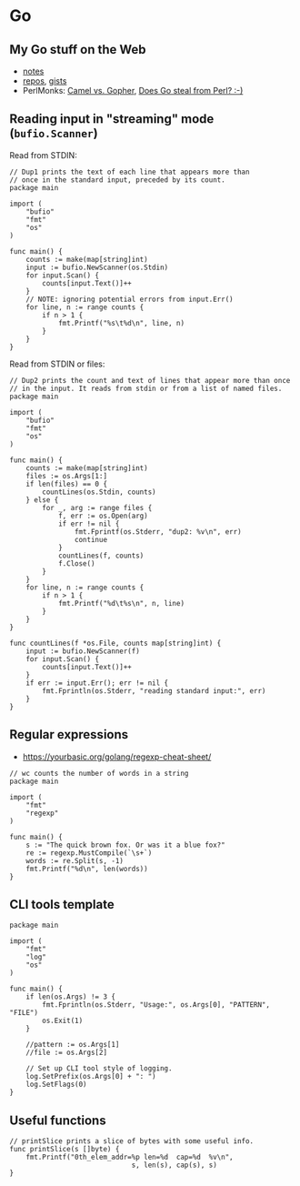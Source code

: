 # Go

## My Go stuff on the Web

*  [notes](https://jreisinger.github.io/notes/tags/go/)
*  [repos](https://github.com/jreisinger?utf8=%E2%9C%93&tab=repositories&q=&type=&language=go), [gists](https://gist.github.com/search?utf8=%E2%9C%93&q=user%3Ajreisinger+language%3Ago)
*  PerlMonks: [Camel vs. Gopher](https://perlmonks.org/?node_id=1226977), [Does Go steal from Perl? :-)](https://perlmonks.org/?node_id=1219775)

## Reading input in "streaming" mode (`bufio.Scanner`)

Read from STDIN:

```
// Dup1 prints the text of each line that appears more than
// once in the standard input, preceded by its count.
package main

import (
    "bufio"
    "fmt"
    "os"
)

func main() {
    counts := make(map[string]int)
    input := bufio.NewScanner(os.Stdin)
    for input.Scan() {
        counts[input.Text()]++
    }
    // NOTE: ignoring potential errors from input.Err()
    for line, n := range counts {
        if n > 1 {
            fmt.Printf("%s\t%d\n", line, n)
        }
    }
}
```

Read from STDIN or files:

```
// Dup2 prints the count and text of lines that appear more than once
// in the input. It reads from stdin or from a list of named files.
package main

import (
    "bufio"
    "fmt"
    "os"
)

func main() {
    counts := make(map[string]int)
    files := os.Args[1:]
    if len(files) == 0 {
        countLines(os.Stdin, counts)
    } else {
        for _, arg := range files {
            f, err := os.Open(arg)
            if err != nil {
                fmt.Fprintf(os.Stderr, "dup2: %v\n", err)
                continue
            }
            countLines(f, counts)
            f.Close()
        }
    }
    for line, n := range counts {
        if n > 1 {
            fmt.Printf("%d\t%s\n", n, line)
        }
    }
}

func countLines(f *os.File, counts map[string]int) {
    input := bufio.NewScanner(f)
    for input.Scan() {
        counts[input.Text()]++
    }
    if err := input.Err(); err != nil {
        fmt.Fprintln(os.Stderr, "reading standard input:", err)
    }
}
```

## Regular expressions

* https://yourbasic.org/golang/regexp-cheat-sheet/

```
// wc counts the number of words in a string
package main

import (
    "fmt"
    "regexp"
)

func main() {
    s := "The quick brown fox. Or was it a blue fox?"
    re := regexp.MustCompile(`\s+`)
    words := re.Split(s, -1)
    fmt.Printf("%d\n", len(words))
}
```

## CLI tools template

```
package main

import (
    "fmt"
    "log"
    "os"
)

func main() {
    if len(os.Args) != 3 {
        fmt.Fprintln(os.Stderr, "Usage:", os.Args[0], "PATTERN", "FILE")
        os.Exit(1)
    }

    //pattern := os.Args[1]
    //file := os.Args[2]

    // Set up CLI tool style of logging.
    log.SetPrefix(os.Args[0] + ": ")
    log.SetFlags(0)
}
```

## Useful functions

```
// printSlice prints a slice of bytes with some useful info.
func printSlice(s []byte) {
    fmt.Printf("0th_elem_addr=%p len=%d  cap=%d  %v\n",
                              s, len(s), cap(s), s)
}
```
